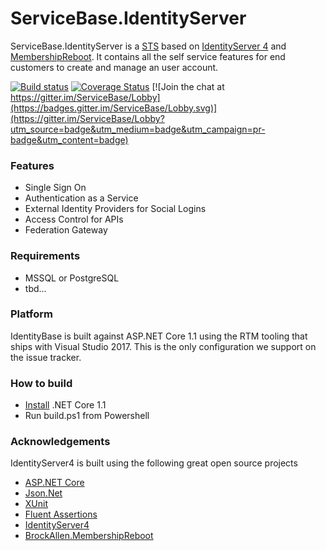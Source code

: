 # ServiceBase.IdentityServer

ServiceBase.IdentityServer is a [STS](https://en.wikipedia.org/wiki/Security_token_service) based on [IdentityServer 4](https://github.com/IdentityServer/IdentityServer4) and [MembershipReboot](https://github.com/brockallen/BrockAllen.MembershipReboot). It contains all the self service features for end customers to create and manage an user account. 

[![Build status](https://ci.appveyor.com/api/projects/status/0kld9s4sm8b50930/branch/master?svg=true)](https://ci.appveyor.com/project/aruss81994/servicebase-identityserver/branch/master)
[![Coverage Status](https://coveralls.io/repos/github/aruss/ServiceBase.IdentityServer/badge.svg?branch=master)](https://coveralls.io/github/aruss/ServiceBase.IdentityServer?branch=master)
[![Join the chat at https://gitter.im/ServiceBase/Lobby](https://badges.gitter.im/ServiceBase/Lobby.svg)](https://gitter.im/ServiceBase/Lobby?utm_source=badge&utm_medium=badge&utm_campaign=pr-badge&utm_content=badge)

### Features

* Single Sign On
* Authentication as a Service
* External Identity Providers for Social Logins
* Access Control for APIs
* Federation Gateway

### Requirements

* MSSQL or PostgreSQL
* tbd...

### Platform

IdentityBase is built against ASP.NET Core 1.1 using the RTM tooling that ships with Visual Studio 2017. This is the only configuration we support on the issue tracker.

### How to build

* [Install](https://www.microsoft.com/net/download/core#/current) .NET Core 1.1 
* Run build.ps1 from Powershell

### Acknowledgements

IdentityServer4 is built using the following great open source projects

* [ASP.NET Core](https://github.com/aspnet)
* [Json.Net](http://www.newtonsoft.com/json)
* [XUnit](https://xunit.github.io/)
* [Fluent Assertions](http://www.fluentassertions.com/)
* [IdentityServer4](https://github.com/IdentityServer/IdentityServer4)
* [BrockAllen.MembershipReboot](https://github.com/brockallen/BrockAllen.MembershipReboot) 